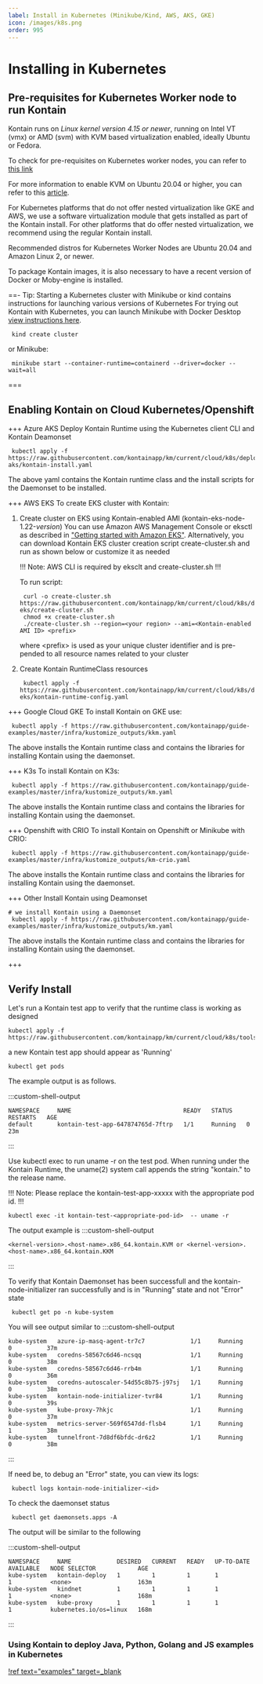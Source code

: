 ```yaml
---
label: Install in Kubernetes (Minikube/Kind, AWS, AKS, GKE)
icon: /images/k8s.png
order: 995
---
```


# Installing in Kubernetes
## Pre-requisites for Kubernetes Worker node to run Kontain
Kontain runs on *Linux kernel version 4.15 or newer*, running on Intel VT (vmx) or AMD (svm) with KVM based virtualization enabled, ideally Ubuntu or Fedora.  

To check for pre-requisites on Kubernetes worker nodes, you can refer to [this link](/getting_started/install_linux/#checking-for-pre-requisites)

For more information to enable KVM on Ubuntu 20.04 or higher, you can refer to this [article](https://linuxize.com/post/how-to-install-kvm-on-ubuntu-20-04/).

For Kubernetes platforms that do not offer nested virtualization like GKE and AWS, we use a software virtualization module that gets installed as part of the Kontain install.  For other platforms that do offer nested virtualization, we recommend using the regular Kontain install.

Recommended distros for Kubernetes Worker Nodes are Ubuntu 20.04 and Amazon Linux 2, or newer.

To package Kontain images, it is also necessary to have a recent version of Docker or Moby-engine is installed.

==- Tip: Starting a Kubernetes cluster with Minikube or kind
contains instructions for launching various versions of Kubernetes
For trying out Kontain with Kubernetes, you can launch Minikube with Docker Desktop [view instructions here](/appendix/minikube/).

```shell
 kind create cluster
```

or Minikube:

```shell
 minikube start --container-runtime=containerd --driver=docker --wait=all
```
===


## Enabling Kontain on Cloud Kubernetes/Openshift
+++ Azure AKS
Deploy Kontain Runtime using the Kubernetes client CLI and Kontain Deamonset

```shell
 kubectl apply -f https://raw.githubusercontent.com/kontainapp/km/current/cloud/k8s/deploy/azure-aks/kontain-install.yaml
```

The above yaml contains the Kontain runtime class and the install scripts for the Daemonset to be installed.

+++ AWS EKS
To create EKS cluster with Kontain:

1. Create cluster on EKS using Kontain-enabled AMI (kontain-eks-node-1.22-*version*)
    You can use Amazon AWS Management Console or eksctl as described in ["Getting started with Amazon EKS"](https://docs.aws.amazon.com/eks/latest/userguide/getting-started.html).
    Alternatively, you can download Kontain EKS cluster creation script create-cluster.sh and run as shown below or customize it as needed
    
    !!!
    Note: AWS CLI is required by eksclt and create-cluster.sh
    !!!

    To run script:

    ```console
     curl -o create-cluster.sh https://raw.githubusercontent.com/kontainapp/km/current/cloud/k8s/deploy/amazon-eks/create-cluster.sh
     chmod +x create-cluster.sh 
     ./create-cluster.sh --region=<your region> --ami=<Kontain-enabled AMI ID> <prefix>
    ```
    where \<prefix\> is used as your unique cluster identifier and is pre-pended to all resource names related to your cluster

2. Create Kontain RuntimeClass resources

    ```console
     kubectl apply -f https://raw.githubusercontent.com/kontainapp/km/current/cloud/k8s/deploy/amazon-eks/kontain-runtime-config.yaml

+++ Google Cloud GKE
To install Kontain on GKE use:

```shell
 kubectl apply -f https://raw.githubusercontent.com/kontainapp/guide-examples/master/infra/kustomize_outputs/kkm.yaml
```

The above installs the Kontain runtime class and contains the libraries for installing Kontain using the daemonset.

+++ K3s
To install Kontain on K3s:

```shell
 kubectl apply -f https://raw.githubusercontent.com/kontainapp/guide-examples/master/infra/kustomize_outputs/km.yaml
```

The above installs the Kontain runtime class and contains the libraries for installing Kontain using the daemonset.

+++ Openshift with CRIO
To install Kontain on Openshift or Minikube with CRIO:

```shell
 kubectl apply -f https://raw.githubusercontent.com/kontainapp/guide-examples/master/infra/kustomize_outputs/km-crio.yaml
```

The above installs the Kontain runtime class and contains the libraries for installing Kontain using the daemonset.

+++ Other 
Install Kontain using Deamonset 

```shell
# we install Kontain using a Daemonset
 kubectl apply -f https://raw.githubusercontent.com/kontainapp/guide-examples/master/infra/kustomize_outputs/km.yaml
```

The above installs the Kontain runtime class and contains the libraries for installing Kontain using the daemonset.

+++

## Verify Install
Let's run a Kontain test app to verify that the runtime class is working as designed

```shell
kubectl apply -f https://raw.githubusercontent.com/kontainapp/km/current/cloud/k8s/tools/test.yaml
```
a new Kontain test app should appear as 'Running'

```shell
kubectl get pods 
```
The example output is as follows.

:::custom-shell-output
```
NAMESPACE     NAME                                READY   STATUS    RESTARTS   AGE
default       kontain-test-app-647874765d-7ftrp   1/1     Running   0          23m
```
:::

Use kubectl exec to run uname -r on the test pod. When running under the Kontain Runtime, the uname(2) system call appends the string "kontain." to the release name. 


!!!
Note: Please replace the kontain-test-app-xxxxx with the appropriate pod id.
!!!


```shell
kubectl exec -it kontain-test-<appropriate-pod-id>  -- uname -r 
```

The output example is 
:::custom-shell-output
```
<kernel-version>.<host-name>.x86_64.kontain.KVM or <kernel-version>.<host-name>.x86_64.kontain.KKM
```
:::

To verify that Kontain Daemonset has been successfull and the kontain-node-initializer ran successfully and is in "Running" state and not "Error" state
```shell
 kubectl get po -n kube-system
```

You will see output similar to
:::custom-shell-output
```
kube-system   azure-ip-masq-agent-tr7c7             1/1     Running   0          37m
kube-system   coredns-58567c6d46-ncsqq              1/1     Running   0          38m
kube-system   coredns-58567c6d46-rrb4m              1/1     Running   0          36m
kube-system   coredns-autoscaler-54d55c8b75-j97sj   1/1     Running   0          38m
kube-system   kontain-node-initializer-tvr84        1/1     Running   0          39s
kube-system   kube-proxy-7hkjc                      1/1     Running   0          37m
kube-system   metrics-server-569f6547dd-flsb4       1/1     Running   1          38m
kube-system   tunnelfront-7d8df6bfdc-dr6z2          1/1     Running   0          38m
```
:::

If need be, to debug an "Error" state, you can view its logs:
```shell
 kubectl logs kontain-node-initializer-<id>
```

To check the daemonset status
```shell
 kubectl get daemonsets.apps -A
```
The output will be similar to the following

:::custom-shell-output
```
NAMESPACE     NAME             DESIRED   CURRENT   READY   UP-TO-DATE   AVAILABLE   NODE SELECTOR            AGE
kube-system   kontain-deploy   1         1         1       1            1           <none>                   163m
kube-system   kindnet          1         1         1       1            1           <none>                   168m
kube-system   kube-proxy       1         1         1       1            1           kubernetes.io/os=linux   168m
```
:::

### Using Kontain to deploy Java, Python, Golang and JS examples in Kubernetes
[!ref text="examples" target=_blank](https://github.com/kontainapp/guide-examples/tree/master/examples)

